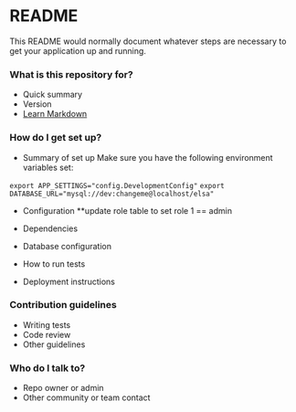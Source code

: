# README #

This README would normally document whatever steps are necessary to get your application up and running.

### What is this repository for? ###

* Quick summary
* Version
* [Learn Markdown](https://bitbucket.org/tutorials/markdowndemo)

### How do I get set up? ###

* Summary of set up
Make sure you have the following environment variables set:

`export APP_SETTINGS="config.DevelopmentConfig"`
`export DATABASE_URL="mysql://dev:changeme@localhost/elsa"`

* Configuration
**update role table to set role 1 == admin

* Dependencies
* Database configuration
* How to run tests
* Deployment instructions

### Contribution guidelines ###

* Writing tests
* Code review
* Other guidelines

### Who do I talk to? ###

* Repo owner or admin
* Other community or team contact
